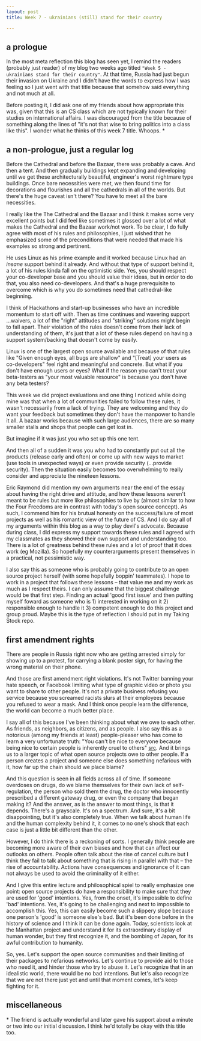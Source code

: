 ```yaml
---
layout: post
title: Week 7 - ukrainians (still) stand for their country

---
```


## a prologue

In the most meta reflection this blog has seen yet, I remind the readers (probably just reader) of my blog two weeks ago titled `"Week 5 - ukrainians stand for their country"`. At that time, Russia had just begun their invasion on Ukraine and I didn't have the words to express how I was feeling so I just went with that title because that somehow said everything and not much at all.

Before posting it, I did ask one of my friends about how appropriate this was, given that this is an CS class which are not typically known for their studies on international affairs. I was discouraged from the title because of something along the lines of "it's not that wise to bring politics into a class like this". I wonder what he thinks of this week 7 title. Whoops. *

<!--more-->

## a non-prologue, just a regular log

Before the Cathedral and before the Bazaar, there was probably a cave. And then a tent. And then gradually buildings kept expanding and developing until we get these architecturally beautiful, engineer's worst nightmare type buildings. Once bare necessities were met, we then found time for decorations and flourishes and all the cathedrals in all of the worlds. But there's the huge caveat isn't there? You have to meet all the bare necessities.

I really like the The Cathedral and the Bazaar and I think it makes some very excellent points but I did feel like sometimes it glossed over a lot of what makes the Cathedral and the Bazaar work/not work. To be clear, I do fully agree with most of his rules and philosophies, I just wished that he emphasized some of the preconditions that were needed that made his examples so strong and pertinent. 

He uses Linux as his prime example and it worked because Linux had an *insane* support behind it already. And without that type of support behind it, a lot of his rules kinda fall on the optimistic side. Yes, you should respect your co-developer base and you should value their ideas, but in order to do that, you also need co-developers. And that's a huge prerequisite to overcome which is why you do sometimes need that cathedral-like beginning. 

I think of Hackathons and start-up businesses who have an incredible momentum to start off with. Then as time continues and wavering support ...waivers, a lot of the "right" attitudes and "striking" solutions might begin to fall apart. Their violation of the rules doesn't come from their lack of understanding of them, it's just that a lot of these rules depend on having a support system/backing that doesn't come by easily. 

Linux is one of the largest open source available and because of that rules like "Given enough eyes, all bugs are shallow" and "[Treat] your users as co-developers" feel right and meaningful and concrete. But what if you don't have enough users or eyes? What if the reason you can't treat your beta-testers as "your most valuable resource" is because you don't have any beta testers? 

This week we did project evaluations and one thing I noticed while doing mine was that when a lot of communities failed to follow these rules, it wasn't necessarily from a lack of trying. They are welcoming and they do want your feedback but sometimes they don't have the manpower to handle it all. A bazaar works because with such large audiences, there are so many smaller stalls and shops that people can get lost in.

But imagine if it was just you who set up this one tent.

And then all of a sudden it was you who had to constantly put out all the products (release early and often) or come up with new ways to market (use tools in unexpected ways) or even provide security (...provide security). Then the situation easily becomes too overwhelming to really consider and appreciate the nineteen lessons.

Eric Raymond did mention my own arguments near the end of the essay about having the right drive and attitude, and how these lessons weren't meant to be rules but more like philosophies to live by (almost similar to how the Four Freedoms are in contrast with today's open source concept). As such, I commend him for his brutual honesty on the success/failure of most projects as well as his romantic view of the future of CS. And I do say all of my arguments within this blog as a way to play devil's advocate. Because during class, I did express my support towards these rules and I agreed with my classmates as they showed their own support and understanding too. There is a lot of greatness behind these rules and a lot of proof that it does work (eg Mozilla). So hopefully my counterarguments present themselves in a practical, not pessimistic way.

I also say this as someone who is probably going to contribute to an open source project herself (with some hopefully boppin' teammates). I hope to work in a project that follows these lessons – that value me and my work as much as I respect theirs. I can only assume that the biggest challenge would be that first step. Finding an actual 'good first issue' and then putting myself foward as someone who is 1) interested in working on it 2) responsible enough to handle it 3) competent enough to do this project and group proud. Maybe this is the type of reflection I should put in my Taking Stock repo. 


## first amendment rights
There are people in Russia right now who are getting arrested simply for showing up to a protest, for carrying a blank poster sign, for having the wrong material on their phone.

And those are first amendment right violations. It's not Twitter banning your hate speech, or Facebook limiting what type of graphic video or photo you want to share to other people. It's not a private business refusing you service because you screamed racists slurs at their employees because you refused to wear a mask. And I think once people learn the difference, the world can become a much better place. 

I say all of this because I've been thinking about what we owe to each other. As friends, as neighbors, as citizens, and as people. I also say this as a notorious (among my friends at least) people-pleaser who has come to learn a very unfortunate truth: "You can't be nice to everyone because being nice to certain people is inherently cruel to others" [src](https://twitter.com/meganamram/status/1181598886172844034?lang=en). And it brings us to a larger topic of what open source projects owe to other people. If a person creates a project and someone else does something nefarious with it, how far up the chain should we place blame?

And this question is seen in all fields across all of time. If someone overdoses on drugs, do we blame themselves for their own lack of self-regulation, the person who sold them the drug, the doctor who innocently prescribed a different gateway drug, or even the company that began making it? And the answer, as is the answer to most things, is that it depends. There's a grayscale. It's on a spectrum. And sure, it's a bit disappointing, but it's also completely true. When we talk about human life and the human complexity behind it, it comes to no one's shock that each case is just a little bit different than the other. 

However, I do think there is a reckoning of sorts. I generally think people are becoming more aware of their own biases and how that can affect our outlooks on others. People often talk about the rise of cancel culture but I think they fail to talk about something that is rising in parallel with that – the rise of accountability. Actions have consequences and ignorance of it can not always be used to avoid the criminality of it either.

And I give this entire lecture and philosophical spiel to really emphasize one point: open source projects do have a responsibility to make sure that they are used for 'good' intentions. Yes, from the onset, it's impossible to define 'bad' intentions. Yes, it's going to be challenging and next to impossible to accomplish this. Yes, this can easily become such a slippery slope because one person's 'good' is someone else's bad. But it's been done before in the history of science and I think it can be done again. Today, scientists look at the Manhattan project and understand it for its extraordinary display of human wonder, but they first recognize it, and the bombing of Japan, for its awful contribution to humanity. 

So, yes. Let's support the open source communities and their limiting of their packages to nefarious networks. Let's continue to provide aid to those who need it, and hinder those who try to abuse it. Let's recognize that in an idealistic world, there would be no bad intentions. But let's also recognize that we are not there just yet and until that moment comes, let's keep fighting for it. 

## miscellaneous

\* The friend is actually wonderful and later gave his support about a minute or two into our initial discussion. I think he'd totally be okay with this title too. 
